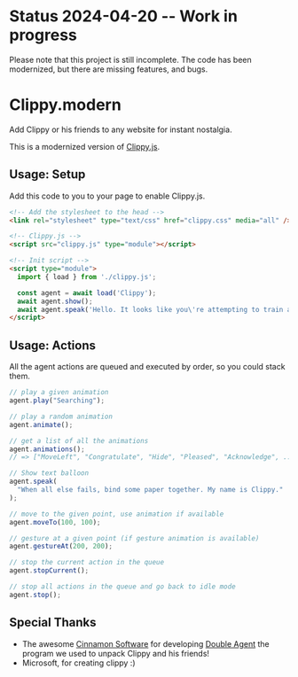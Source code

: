 # Status 2024-04-20 -- Work in progress

Please note that this project is still incomplete. The code has been modernized, but
there are missing features, and bugs. 

# Clippy.modern

Add Clippy or his friends to any website for instant nostalgia.

This is a modernized version of [Clippy.js](https://github.com/clippyjs/clippy.js).

## Usage: Setup

Add this code to you to your page to enable Clippy.js.

```html
<!-- Add the stylesheet to the head -->
<link rel="stylesheet" type="text/css" href="clippy.css" media="all" />

<!-- Clippy.js -->
<script src="clippy.js" type="module"></script>

<!-- Init script -->
<script type="module">
  import { load } from './clippy.js';

  const agent = await load('Clippy');
  await agent.show();
  await agent.speak('Hello. It looks like you\'re attempting to train a Large Language Model. Would you like some help with that?');
</script>
```

## Usage: Actions

All the agent actions are queued and executed by order, so you could stack them.

```javascript
// play a given animation
agent.play("Searching");

// play a random animation
agent.animate();

// get a list of all the animations
agent.animations();
// => ["MoveLeft", "Congratulate", "Hide", "Pleased", "Acknowledge", ...]

// Show text balloon
agent.speak(
  "When all else fails, bind some paper together. My name is Clippy."
);

// move to the given point, use animation if available
agent.moveTo(100, 100);

// gesture at a given point (if gesture animation is available)
agent.gestureAt(200, 200);

// stop the current action in the queue
agent.stopCurrent();

// stop all actions in the queue and go back to idle mode
agent.stop();
```

## Special Thanks

- The awesome [Cinnamon Software](http://www.cinnamonsoftware.com/) for developing [Double Agent](http://doubleagent.sourceforge.net/)
  the program we used to unpack Clippy and his friends!
- Microsoft, for creating clippy :)
